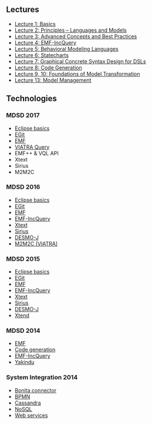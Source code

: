 ## Lectures

* [Lecture 1: Basics](Lecture-01)
* [Lecture 2: Principles – Languages and Models](Lecture-02)
* [Lecture 3: Advanced Concepts and Best Practices  ](Lecture-03)
* [Lecture 4: EMF-IncQuery ](Lecture-04)
* [Lecture 5: Behavioral Modeling Languages](Lecture-05)
* [Lecture 6: Statecharts](Lecture-06)
* [Lecture 7: Graphical Concrete Syntax Design for DSLs](Lecture-07)
* [Lecture 8: Code Generation](Lecture-08)
* [Lecture 9, 10: Foundations of Model Transformation](Lecture-09-10)
* [Lecture 13: Model Management](Lecture-13)

## Technologies

### MDSD 2017

* [Eclipse basics](2016_eclipse_basics)
* [EGit](2016_git)
* [EMF](2016_emf)
* [VIATRA Query](2017_vql)
* EMF++ & VQL API
* Xtext
* Sirius
* M2M2C

### MDSD 2016

* [Eclipse basics](2016_eclipse_basics)
* [EGit](2016_git)
* [EMF](2016_emf)
* [EMF-IncQuery](2016_incquery)
* [Xtext](2016_xtext)
* [Sirius](2016_sirius)
* [DESMO-J](2016_desmo-j)
* [M2M2C (VIATRA)](2016_m2m2c)

### MDSD 2015

* [Eclipse basics](2015_eclipse_basics)
* [EGit](2015_git)
* [EMF](2015_emf)
* [EMF-IncQuery](2015_incquery)
* [Xtext](2015_xtext)
* [Sirius](2015_sirius)
* [DESMO-J](2015_desmo-j)
* [Xtend](2015_xtend)

### MDSD 2014

* [EMF](2014_emf)
* [Code generation](2014_code_generation)
* [EMF-IncQuery](2014_incquery)
* [Yakindu](2014_yakindu)

### System Integration 2014

* [Bonita connector](bonita_connector)
* [BPMN](bpmn)
* [Cassandra](cassandra)
* [NoSQL](nosql)
* [Web services](web_services)